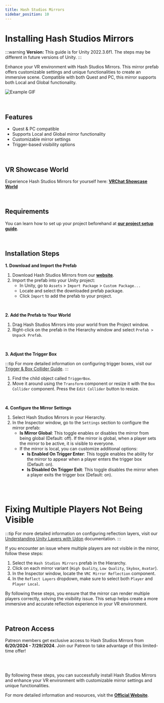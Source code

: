 ```yaml
---
title: Hash Studios Mirrors
sidebar_position: 10
---
```


# Installing Hash Studios Mirrors

:::warning
**Version:** This guide is for Unity 2022.3.6f1. The steps may be different in future versions of Unity.
:::

Enhance your VR environment with Hash Studios Mirrors. This mirror prefab offers customizable settings and unique functionalities to create an immersive scene. Compatible with both Quest and PC, this mirror supports both Local and Global functionality.

![Example GIF](/img/productshowcases/hashstudiosmirrorsshowcase.gif)

<br/>

## Features

- Quest & PC compatible
- Supports Local and Global mirror functionality
- Customizable mirror settings
- Trigger-based visibility options

<br/>

## VR Showcase World

Experience Hash Studios Mirrors for yourself here: **[VRChat Showcase World](https://vrchat.com/home/world/wrld_734fca4a-cba3-4b4c-b3e3-743f94d30614)**

<br/>

## Requirements

You can learn how to set up your project beforehand at **[our project setup guide](/docs/general-concepts/settingupudon)**.

<br/>

## Installation Steps

**1. Download and Import the Prefab**

1. Download Hash Studios Mirrors from our **[website](https://hashstudiosllc.com/hashstudiosmirrors)**.
2. Import the prefab into your Unity project:
   - In Unity, go to `Assets` > `Import Package` > `Custom Package...`
   - Locate and select the downloaded prefab package.
   - Click `Import` to add the prefab to your project.

<br/>

**2. Add the Prefab to Your World**

1. Drag Hash Studios Mirrors into your world from the Project window.
2. Right-click on the prefab in the Hierarchy window and select `Prefab > Unpack Prefab`.

<br/>

**3. Adjust the Trigger Box**

:::tip
For more detailed information on configuring trigger boxes, visit our [Trigger & Box Collider Guide](/DevelopmentDocumentation/docs/general-concepts/triggerbox/).
:::

1. Find the child object called `TriggerBox`.
2. Move it around using the `Transform` component or resize it with the `Box Collider` component. Press the `Edit Collider` button to resize.

<br/>

**4. Configure the Mirror Settings**

1. Select Hash Studios Mirrors in your Hierarchy.
2. In the Inspector window, go to the `Settings` section to configure the mirror prefab:
   - **Is Mirror Global**: This toggle enables or disables the mirror from being global (Default: off). If the mirror is global, when a player sets the mirror to be active, it is visible to everyone.
   - If the mirror is local, you can customize additional options:
     - **Is Enabled On Trigger Enter**: This toggle enables the ability for the mirror to appear when a player enters the trigger box (Default: on).
     - **Is Disabled On Trigger Exit**: This toggle disables the mirror when a player exits the trigger box (Default: on).

<br/><br/>

# Fixing Multiple Players Not Being Visible

:::tip
For more detailed information on configuring reflection layers, visit our [Understanding Unity Layers with Udon](/DevelopmentDocumentation/docs/general-concepts/layers/) documentation.
:::

If you encounter an issue where multiple players are not visible in the mirror, follow these steps:

1. Select the `Hash Studios Mirrors` prefab in the Hierarchy.
2. Click on each mirror variant (`High Quality`, `Low Quality`, `Skybox`, `Avatar`).
3. In the Inspector window, locate the `VRC Mirror Reflection` component.
4. In the `Reflect Layers` dropdown, make sure to select both `Player` and `Player Local`.

By following these steps, you ensure that the mirror can render multiple players correctly, solving the visibility issue. This setup helps create a more immersive and accurate reflection experience in your VR environment.

<br/>

## Patreon Access

Patreon members get exclusive access to Hash Studios Mirrors from **6/20/2024 - 7/29/2024**. Join our Patreon to take advantage of this limited-time offer!

<br/><br/>

By following these steps, you can successfully install Hash Studios Mirrors and enhance your VR environment with customizable mirror settings and unique functionalities.

For more detailed information and resources, visit the **[Official Website](https://hashstudiosllc.com/hashstudiosmirrors)**.
